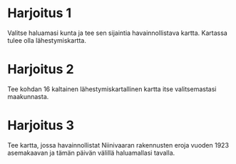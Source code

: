 # Harjoitus 1

Valitse haluamasi kunta ja tee sen sijaintia havainnollistava kartta. Kartassa tulee olla lähestymiskartta.

# Harjoitus 2

Tee kohdan 16 kaltainen lähestymiskartallinen kartta itse valitsemastasi maakunnasta.

# Harjoitus 3

Tee kartta, jossa havainnollistat Niinivaaran rakennusten eroja vuoden 1923 asemakaavan 
ja tämän päivän välillä haluamallasi tavalla.
